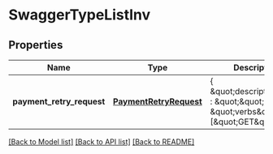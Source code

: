# SwaggerTypeListInv

## Properties
Name | Type | Description | Notes
------------ | ------------- | ------------- | -------------
**payment_retry_request** | [**PaymentRetryRequest**](PaymentRetryRequest.md) | { \&quot;description\&quot; : \&quot;\&quot;, \&quot;verbs\&quot;:[\&quot;GET\&quot;] } | 

[[Back to Model list]](../README.md#documentation-for-models) [[Back to API list]](../README.md#documentation-for-api-endpoints) [[Back to README]](../README.md)


